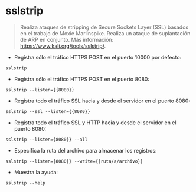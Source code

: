# sslstrip

> Realiza ataques de stripping de Secure Sockets Layer (SSL) basados en el trabajo de Moxie Marlinspike.
> Realiza un ataque de suplantación de ARP en conjunto.
> Más información: <https://www.kali.org/tools/sslstrip/>.

- Registra sólo el tráfico HTTPS POST en el puerto 10000 por defecto:

`sslstrip`

- Registra sólo el tráfico HTTPS POST en el puerto 8080:

`sslstrip --listen={{8080}}`

- Registra todo el tráfico SSL hacia y desde el servidor en el puerto 8080:

`sslstrip --ssl --listen={{8080}}`

- Registra todo el tráfico SSL y HTTP hacia y desde el servidor en el puerto 8080:

`sslstrip --listen={8080}} --all`

- Especifica la ruta del archivo para almacenar los registros:

`sslstrip --listen={8080}} --write={{ruta/a/archivo}}`

- Muestra la ayuda:

`sslstrip --help`
